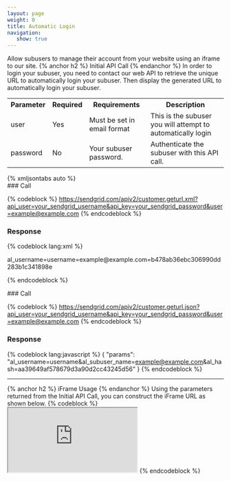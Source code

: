 ```yaml
---
layout: page
weight: 0
title: Automatic Login
navigation:
   show: true
---
```

Allow subusers to manage their account from your website using an iframe to our site. 
{% anchor h2 %} Initial API Call {% endanchor %}
 In order to login your subuser, you need to contact our web API to retrieve the unique URL to automatically login your subuser. Then display the generated URL to automatically login your subuser.

<table markdown="1" class="table table-bordered table-striped">
<tbody markdown="1">
<tr markdown="1">
<th markdown="1">
Parameter

</th>
<th markdown="1">
Required

</th>
<th markdown="1">
Requirements

</th>
<th markdown="1">
Description

</th>
</tr>
<tr markdown="1">
<td markdown="1">
user

</td>
<td markdown="1">
Yes

</td>
<td markdown="1">
Must be set in email format

</td>
<td markdown="1">
This is the subuser you will attempt to automatically login

</td>
</tr>
<tr markdown="1">
<td markdown="1">
password

</td>
<td markdown="1">
No

</td>
<td markdown="1">
Your subuser password.

</td>
<td markdown="1">
Authenticate the subuser with this API call.

</td>
</tr>
</tbody>
</table>
{% xmljsontabs auto %}

<div markdown="1" class="tab-content">
<div markdown="1" class="tab-pane" id="auto-xml">
### Call

{% codeblock %} https://sendgrid.com/apiv2/customer.geturl.xml?api_user=your_sendgrid_username&api_key=your_sendgrid_password&user=example@example.com {% endcodeblock %}

### Response


{% codeblock lang:xml %}
<?xml version="1.0" encoding="ISO-8859-1"?>

<params>
   <params>al_username=username=example@example.com=b478ab36ebc306990dd283b1c341898e</params>
</params>

{% endcodeblock %}


</div>
<div markdown="1" class="tab-pane active" id="auto-json">
### Call

{% codeblock %} https://sendgrid.com/apiv2/customer.geturl.json?api_user=your_sendgrid_username&api_key=your_sendgrid_password&user=example@example.com {% endcodeblock %}

### Response


{% codeblock lang:javascript %}
{
  "params": "al_username=username&al_subuser_name=example@example.com&al_hash=aa39649af578679d3a90d2cc43245d56"
}
{% endcodeblock %}


</div>
</div>

* * * * *


{% anchor h2 %} iFrame Usage {% endanchor %}
 Using the parameters returned from the Initial API Call, you can construct the iFrame URL as shown below. {% codeblock %} <iframe src="https://sendgrid.com/account?al_username=username&amp;al_subuser_name=example@example.com&amp;al_hash=aa39649af578679d3a90d2cc43245d56"></iframe> {% endcodeblock %}
